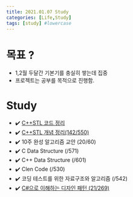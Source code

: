 ```yaml
---
title: 2021.01.07 Study
categories: [Life,Study]
tags: [study] #lowercase    
---
```


# 목표 ?
- 1,2월 두달간 기본기를 충실히 쌓는데 집중 
- 프로젝트는 공부를 목적으로 진행함. 

# Study
- ✔️ [C++STL 코드 정리](https://calm-price-43a.notion.site/C-STL-f016394a615d4abab4894264627aeb5c) 
- ✔️ [C++STL 개념 정리(142/550)](https://calm-price-43a.notion.site/C-STL-ab095ae38f8e4fcbad549aec64bb9ba6) 
- ✔️ 10주 완성 알고리즘 교안 (20/60) 
- ✔️ C Data Structure (/571) 
- ✔️ C++ Data Structure (/601) 
- ✔️ Clen Code (/530) 
- ✔️ 코딩 테스트를 위한 자료구조와 알고리즘 (/542) 
- ✔️ [C#으로 이해하는 디자인 패턴 (21/269)](https://calm-price-43a.notion.site/C-fe83d437eee04341b345f9908fb66a23) 
